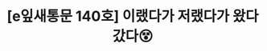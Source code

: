 ---
href: 'https://stib.ee/DIM2#new_tab'
title: '[e잎새통문 140호] 이랬다가 저랬다가 왔다갔다😵'
img: '/_assets/140.jpg'
---